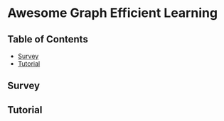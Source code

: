 # Awesome Graph Efficient Learning



## Table of Contents
- [Survey](#survey)
- [Tutorial](#tutorial)


## Survey


## Tutorial


